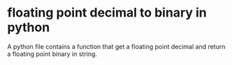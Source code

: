 # floating point decimal to binary in python
A python file contains a function that get a floating point decimal and return a floating point binary in string.

